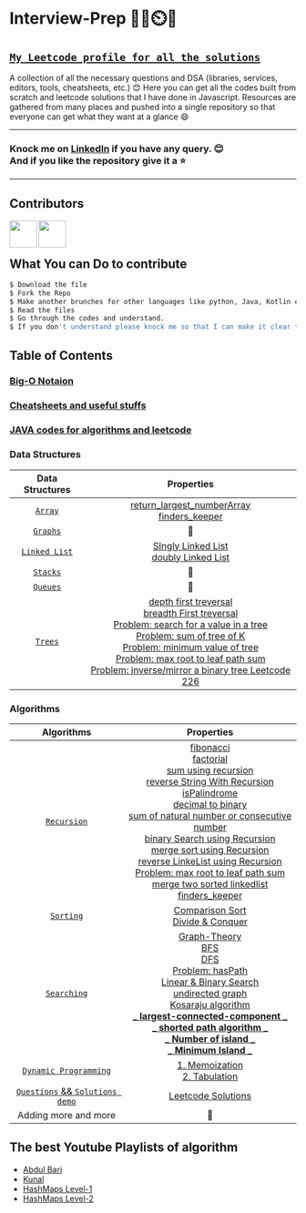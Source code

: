 # Interview-Prep 📘📖⏲️💯

## [`My Leetcode profile for all the solutions`](https://leetcode.com/mmSaif_64/)

A collection of all the necessary questions and DSA (libraries, services, editors, tools, cheatsheets, etc.)
:blush: Here you can get all the codes built from scratch and leetcode solutions that I have done in Javascript. Resources are gathered from
many places and pushed into a single repository so that everyone can get what they want at a glance :smile:

---

### Knock me on [LinkedIn](https://www.linkedin.com/in/muntasir-mahmud-saif-9a0900233/) if you have any query. :blush: <br> And if you like the repository give it a :star:

---

## Contributors

<a href="https://github.com/arnabsheikh007"><img src="https://github.com/arnabsheikh007.png" align="left" height="48" width="48" ></a>
<a href="https://github.com/alim1496"><img src="https://avatars.githubusercontent.com/u/18712755?v=4" align="left" height="48" width="48" ></a>
<br>
<br>

## What You can Do to contribute

```bash
$ Download the file
$ Fork the Repo
$ Make another brunches for other languages like python, Java, Kotlin even C++.
$ Read the files
$ Go through the codes and understand.
$ If you don't understand please knock me so that I can make it clear to you
```

## Table of Contents

### [Big-O Notaion](https://github.com/Saif64/Interview-prep/tree/master/Big-O)

### [Cheatsheets and useful stuffs](https://github.com/Saif64/Interview-prep/tree/master/cheatsheets%20and%20more)

### [JAVA codes for algorithms and leetcode](https://github.com/Saif64/Interview-prep/tree/master/JAVA%20solutions)

### Data Structures

|                                          Data Structures                                           |                                                                                                                                                                                                                                                                                                                                                                                                                                                                                                                   Properties                                                                                                                                                                                                                                                                                                                                                                                                                                                                                                                    |
| :------------------------------------------------------------------------------------------------: | :---------------------------------------------------------------------------------------------------------------------------------------------------------------------------------------------------------------------------------------------------------------------------------------------------------------------------------------------------------------------------------------------------------------------------------------------------------------------------------------------------------------------------------------------------------------------------------------------------------------------------------------------------------------------------------------------------------------------------------------------------------------------------------------------------------------------------------------------------------------------------------------------------------------------------------------------------------------------------------------------------------------------------------------------: |
|      [`Array`](https://github.com/Saif64/Interview-prep/tree/master/Data%20structures/array)       |                                                                                                                                                                                                                                                                                                                                                                                                                                         [return_largest_numberArray]() <br> [finders_keeper](https://github.com/Saif64/Interview-prep/blob/master/Data%20structures/array/problems/finders_keepers.js)                                                                                                                                                                                                                                                                                                                                                                                                                                          |
|     [`Graphs`](https://github.com/Saif64/Interview-prep/tree/master/Data%20structures/graphs)      |                                                                                                                                                                                                                                                                                                                                                                                                                                                                                                                       🙂                                                                                                                                                                                                                                                                                                                                                                                                                                                                                                                        |
| [`Linked List`](https://github.com/Saif64/Interview-prep/tree/master/Data%20structures/linkedlist) |                                                                                                                                                                                                                                                                                                                                                                                             [SIngly Linked List](https://github.com/Saif64/Interview-prep/blob/master/Data%20structures/linkedlist/linkedlist.js) <br> [doubly Linked List](https://github.com/Saif64/Interview-prep/blob/master/Data%20structures/linkedlist/doublyLinkedList.js)                                                                                                                                                                                                                                                                                                                                                                                              |
|     [`Stacks`](https://github.com/Saif64/Interview-prep/tree/master/Data%20structures/stacks)      |                                                                                                                                                                                                                                                                                                                                                                                                                                                                                                                       🙂                                                                                                                                                                                                                                                                                                                                                                                                                                                                                                                        |
|     [`Queues`](https://github.com/Saif64/Interview-prep/tree/master/Data%20structures/queues)      |                                                                                                                                                                                                                                                                                                                                                                                                                                                                                                                       🙂                                                                                                                                                                                                                                                                                                                                                                                                                                                                                                                        |
|      [`Trees`](https://github.com/Saif64/Interview-prep/tree/master/Data%20structures/trees)       | [depth first treversal](https://github.com/Saif64/Interview-prep/tree/master/Data%20structures/trees/depth_first_value) <br> [breadth First treversal](https://github.com/Saif64/Interview-prep/tree/master/Data%20structures/trees/breadth_first_values) <br> [Problem: search for a value in a tree](https://github.com/Saif64/Interview-prep/tree/master/Data%20structures/trees/tree_target_search) <br> [Problem: sum of tree of K](https://github.com/Saif64/Interview-prep/blob/master/Data%20structures/trees/tree_sum/tree_sum.js) <br> [Problem: minimum value of tree](https://github.com/Saif64/Interview-prep/blob/master/Data%20structures/trees/tree_min_value/tree_min_value.js) <br> [Problem: max root to leaf path sum](https://github.com/Saif64/Interview-prep/blob/master/Data%20structures/trees/max_root_to_leaf_path_sum/max_root.js) <br> [Problem: inverse/mirror a binary tree Leetcode 226](https://github.com/Saif64/Interview-prep/blob/master/Data%20structures/trees/invert_binary_tree/invert_binary_tree.js) |

### Algorithms

|                                            Algorithms                                             |                                                                                                                                                                                                                                                                                                                                                                                                                                                                                                                                                                                                                                                                                                                                                                                                                                                                                                                                                                       Properties                                                                                                                                                                                                                                                                                                                                                                                                                                                                                                                                                                                                                                                                                                                                                                                                                                                                                                                                                                       |
| :-----------------------------------------------------------------------------------------------: | :----------------------------------------------------------------------------------------------------------------------------------------------------------------------------------------------------------------------------------------------------------------------------------------------------------------------------------------------------------------------------------------------------------------------------------------------------------------------------------------------------------------------------------------------------------------------------------------------------------------------------------------------------------------------------------------------------------------------------------------------------------------------------------------------------------------------------------------------------------------------------------------------------------------------------------------------------------------------------------------------------------------------------------------------------------------------------------------------------------------------------------------------------------------------------------------------------------------------------------------------------------------------------------------------------------------------------------------------------------------------------------------------------------------------------------------------------------------------------------------------------------------------------------------------------------------------------------------------------------------------------------------------------------------------------------------------------------------------------------------------------------------------------------------------------------------------------------------------------------------------------------------------------------------------------------------------------: |
|     [`Recursion`](https://github.com/Saif64/Interview-prep/tree/master/algorithms/recursion)      | [fibonacci](https://github.com/Saif64/Interview-prep/tree/master/algorithms/recursion/fibonacci) <br> [factorial](https://github.com/Saif64/Interview-prep/tree/master/algorithms/recursion/factorial) <br> [sum using recursion](https://github.com/Saif64/Interview-prep/blob/master/algorithms/recursion/sum_using_recursion/sum.js)<br> [reverse String With Recursion](https://github.com/Saif64/Interview-prep/blob/master/algorithms/recursion/reverseStrWithRecursion/reverseStrWithRecursion.js)<br> [isPalindrome](https://github.com/Saif64/Interview-prep/blob/master/algorithms/recursion/reverseStrWithRecursion/isPalindrome.js)<br> [decimal to binary](https://github.com/Saif64/Interview-prep/blob/master/algorithms/recursion/decimalToBinary/decimal_to_binary.js)<br> [sum of natural number or consecutive number](https://github.com/Saif64/Interview-prep/blob/master/algorithms/recursion/sum_of_consecutive_number/sum_of_consecutive_number.js)<br> [binary Search using Recursion](https://github.com/Saif64/Interview-prep/blob/master/algorithms/recursion/binarySearchUsingRecursion/binarySearchUsingRecursion.js)<br> [merge sort using Recursion](https://github.com/Saif64/Interview-prep/blob/master/algorithms/recursion/mergeSortUsingRecursion/mergeSortUsingRecursion.js) <br> [reverse LinkeList using Recursion](https://github.com/Saif64/Interview-prep/blob/master/algorithms/recursion/linkedList/reverseLinkedListRecursively.js) <br> [Problem: max root to leaf path sum](https://github.com/Saif64/Interview-prep/blob/master/Data%20structures/trees/max_root_to_leaf_path_sum/max_root.js) <br> [merge two sorted linkedlist](https://github.com/Saif64/Interview-prep/blob/master/algorithms/recursion/merge_to_sorted_linkedlist/merge_to_sorted_linkedlist.js) <br> [finders_keeper](https://github.com/Saif64/Interview-prep/blob/master/Data%20structures/array/problems/finders_keepers.js) |
|       [`Sorting`](https://github.com/Saif64/Interview-prep/tree/master/algorithms/sorting)        |                                                                                                                                                                                                                                                                                                                                                                                                                                                                                                                                                                                                                                                                                                                                                                                                                                                    [Comparison Sort](https://github.com/Saif64/Interview-prep/tree/master/algorithms/sorting/comparison%20sort) <br>[Divide & Conquer](https://github.com/Saif64/Interview-prep/tree/master/algorithms/sorting/comparison%20sort/Divide%26Conquer)                                                                                                                                                                                                                                                                                                                                                                                                                                                                                                                                                                                                                                                                                                                                                                                                                                                     |
|     [`Searching`](https://github.com/Saif64/Interview-prep/tree/master/algorithms/searching)      |                                                                                                                                                                                                                                                      [Graph-Theory](https://github.com/Saif64/Interview-prep/tree/master/algorithms/searching/graph-theory)<br>[BFS](https://github.com/Saif64/Interview-prep/tree/master/algorithms/searching/graph-theory/BFS)<br> [DFS](https://github.com/Saif64/Interview-prep/tree/master/algorithms/searching/graph-theory/DFS)<br> [Problem: hasPath](https://github.com/Saif64/Interview-prep/blob/master/algorithms/searching/graph-theory/hasPath/hasPath.js)<br> [Linear & Binary Search](https://github.com/Saif64/Interview-prep/tree/master/algorithms/searching) <br> [undirected graph](https://github.com/Saif64/Interview-prep/blob/master/algorithms/searching/graph-theory/undirected_graph/undirected_graph.js) <br> [Kosaraju algorithm](https://github.com/Saif64/Interview-prep/tree/master/algorithms/searching/graph-theory/Kosaraju_algorithm) <br> [**_ largest-connected-component _**](https://github.com/Saif64/Interview-prep/tree/master/algorithms/searching/graph-theory/largest_connected_component) <br> [**_ shorted path algorithm _**](https://github.com/Saif64/Interview-prep/tree/master/algorithms/searching/graph-theory/shortest_path) <br> [**_ Number of island _**](https://github.com/Saif64/Interview-prep/tree/master/algorithms/searching/graph-theory/island_count) <br> [**_ Minimum Island _** ](https://github.com/Saif64/Interview-prep/tree/master/algorithms/searching/graph-theory/minimum_island)                                                                                                                                                                                                                                                       |
| [`Dynamic Programming`](https://github.com/Saif64/Interview-prep/tree/master/dynamic_programming) |                                                                                                                                                                                                                                                                                                                                                                                                                                                                                                                                                                                                                                                                                                                                                                                                                                                                                                             [1. Memoization](https://github.com/Saif64/Interview-prep/tree/master/dynamic_programming/Memoization) <br> [2. Tabulation]()                                                                                                                                                                                                                                                                                                                                                                                                                                                                                                                                                                                                                                                                                                                                                                                                                                                                                                              |
| [`Questions` && `Solutions demo`](https://github.com/Saif64/Interview-prep/tree/master/questions) |                                                                                                                                                                                                                                                                                                                                                                                                                                                                                                                                                                                                                                                                                                                                                                                                                                                                                                                             [Leetcode Solutions](https://github.com/Saif64/Interview-prep/tree/master/questions/leetcode)                                                                                                                                                                                                                                                                                                                                                                                                                                                                                                                                                                                                                                                                                                                                                                                                                                                                                                                              |
|                                       Adding more and more                                        |                                                                                                                                                                                                                                                                                                                                                                                                                                                                                                                                                                                                                                                                                                                                                                                                                                                                                                                                                                           🙂                                                                                                                                                                                                                                                                                                                                                                                                                                                                                                                                                                                                                                                                                                                                                                                                                                                                                                                                                                           |

## The best Youtube Playlists of algorithm

- [Abdul Bari](https://www.youtube.com/playlist?list=PLDN4rrl48XKpZkf03iYFl-O29szjTrs_O)
- [Kunal](https://www.youtube.com/playlist?list=PL9gnSGHSqcnr_DxHsP7AW9ftq0AtAyYqJ)
- [HashMaps Level-1](https://www.youtube.com/playlist?list=PL-Jc9J83PIiHq5rMZasunIR19QG3E-PAA)
- [HashMaps Level-2](https://www.youtube.com/playlist?list=PL-Jc9J83PIiEp9DKNiaQyjuDeg3XSoVMR)
